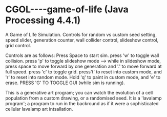 # CGOL----game-of-life (Java Processing 4.4.1)
A Game of Life Simulation. Controls for random vs custom seed setting, speed slider, generation counter, wall collider control, slideshow control, grid control.

Controls are as follows:
Press Space to start sim. press 'w' to toggle wall collision.  press 'p' to toggle slideshow mode --> while in slideshow mode, press space to move forward by one generation and '.' to move forward at full speed. press 'c' to toggle grid. press't' to reset into custom mode, and 'r' to reset into random mode. Hold 'q' to paint in custom mode, and 'e' to erase.  PRESS 'G' TO TOGGLE GUI (while sim is running).

This is a generative art program; you can watch the evolution of a cell population from a custom drawing, or a randomised seed. It is a 'lavalamp program'; a program to run in the backround as if it were a sophisticated cellular lavalamp art intsallation.
